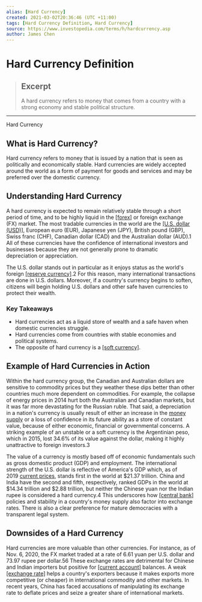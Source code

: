 ```yaml
---
alias: [Hard Currency]
created: 2021-03-02T20:36:46 (UTC +11:00)
tags: [Hard Currency Definition, Hard Currency]
source: https://www.investopedia.com/terms/h/hardcurrency.asp
author: James Chen
---
```


# Hard Currency Definition

> ## Excerpt
> A hard currency refers to money that comes from a country with a strong economy and stable political structure.

---

Hard Currency
## What is Hard Currency?

Hard currency refers to money that is issued by a nation that is seen as politically and economically stable. Hard currencies are widely accepted around the world as a form of payment for goods and services and may be preferred over the domestic currency.

## Understanding Hard Currency

A hard currency is expected to remain relatively stable through a short period of time, and to be highly liquid in the [[forex]](https://www.investopedia.com/terms/f/forex.asp) or foreign exchange (FX) market. The most tradable currencies in the world are the [[U.S. dollar (USD)]](https://www.investopedia.com/terms/u/usd.asp), European euro (EUR), Japanese yen (JPY), British pound (GBP), Swiss franc (CHF), Canadian dollar (CAD) and the Australian dollar (AUD).1 All of these currencies have the confidence of international investors and businesses because they are not generally prone to dramatic depreciation or appreciation.

The U.S. dollar stands out in particular as it enjoys status as the world's foreign [[reserve currency]](https://www.investopedia.com/terms/r/reservecurrency.asp).2 For this reason, many international transactions are done in U.S. dollars. Moreover, if a country's currency begins to soften, citizens will begin holding U.S. dollars and other safe haven currencies to protect their wealth.

### Key Takeaways

-   Hard currencies act as a liquid store of wealth and a safe haven when domestic currencies struggle.
-   Hard currencies come from countries with stable economies and political systems.
-   The opposite of hard currency is a [[soft currency]](https://www.investopedia.com/terms/s/softcurrency.asp).

## Example of Hard Currencies in Action

Within the hard currency group, the Canadian and Australian dollars are sensitive to commodity prices but they weather these dips better than other countries much more dependent on commodities. For example, the collapse of energy prices in 2014 hurt both the Australian and Canadian markets, but it was far more devastating for the Russian ruble. That said, a depreciation in a nation's currency is usually result of either an increase in the [money supply](https://www.investopedia.com/terms/m/moneysupply.asp) or a loss of confidence in its future ability as a store of constant value, because of either economic, financial or governmental concerns. A striking example of an unstable or a soft currency is the Argentinian peso, which in 2015, lost 34.6% of its value against the dollar, making it highly unattractive to foreign investors.3

The value of a currency is mostly based off of economic fundamentals such as gross domestic product (GDP) and employment. The international strength of the U.S. dollar is reflective of America's GDP which, as of 2019 [current prices](https://www.investopedia.com/terms/c/currentprice.asp), stands first in the world at $21.37 trillion. China and India have the second and fifth, respectively, ranked GDPs in the world at $14.34 trillion and $2.88 trillion, but neither the Chinese yuan nor the Indian rupee is considered a hard currency.4 This underscores how [[central bank]](https://www.investopedia.com/terms/c/centralbank.asp) policies and stability in a country's money supply also factor into exchange rates. There is also a clear preference for mature democracies with a transparent legal system.

## Downsides of a Hard Currency

Hard currencies are more valuable than other currencies. For instance, as of Nov. 6, 2020, the FX market traded at a rate of 6.61 yuan per U.S. dollar and 73.97 rupee per dollar.56 These exchange rates are detrimental for Chinese and Indian importers but positive for [[current account]](https://www.investopedia.com/terms/c/currentaccount.asp) balances. A weak [[exchange rate]](https://www.investopedia.com/terms/e/exchangerate.asp) helps a country's exporters because it makes exports more competitive (or cheaper) in international commodity and other markets. In recent years, China has faced accusations of manipulating its exchange rate to deflate prices and seize a greater share of international markets.
